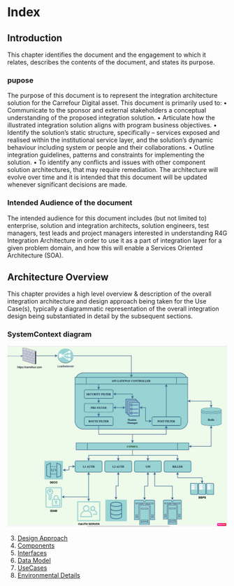 # Index

## Introduction 
This chapter identifies the document and the engagement to which it relates, describes the contents of the document, and states its purpose.
### pupose

The purpose of this document is to represent the integration architecture solution for the Carrefour Digital asset. This document is primarily used to:
•	Communicate to the sponsor and external stakeholders a conceptual understanding of the proposed integration solution.
•	Articulate how the illustrated integration solution aligns with program business objectives.
•	Identify the solution’s static structure, specifically – services exposed and realised within the institutional service layer, and the solution’s dynamic behaviour including system or people and their collaborations.
•	Outline integration guidelines, patterns and constraints for implementing the solution.
•	To identify any conflicts and issues with other component solution architectures, that may require remediation.
The architecture will evolve over time and it is intended that this document will be updated whenever significant decisions are made.

### Intended Audience of the document

The intended audience for this document includes (but not limited to) enterprise, solution and integration architects, solution engineers, test managers, test leads and project managers interested in understanding R4G Integration Architecture in order to use it as a part of integration layer for a given problem domain, and how this will enable a Services Oriented Architecture (SOA).
## Architecture Overview
This chapter provides a high level overview & description of the overall integration architecture and design approach being taken for the Use Case(s), typically a diagrammatic representation of the overall integration design being substantiated in detail by the subsequent sections.
### SystemContext diagram

![test](./System_Context.png)

3. [Design Approach](./DesignApproach/index.md)
4. [Components](./Components/index.md)
5. [Interfaces](./Interfaces/index.md)
6. [Data Model](./DataModel/index.md)
7. [UseCases](./Usecases/index.md)
8. [Environmental Details](./env/index.md)